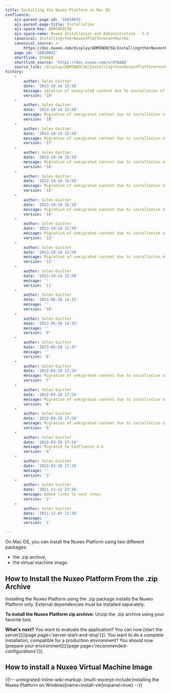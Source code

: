 ```yaml
---
title: Installing the Nuxeo Platform on Mac OS
confluence:
    ajs-parent-page-id: '16810055'
    ajs-parent-page-title: Installation
    ajs-space-key: ADMINDOC58
    ajs-space-name: Nuxeo Installation and Administration - 5.8
    canonical: Installing+the+Nuxeo+Platform+on+Mac+OS
    canonical_source: >-
        https://doc.nuxeo.com/display/ADMINDOC58/Installing+the+Nuxeo+Platform+on+Mac+OS
    page_id: '16810041'
    shortlink: OYAAAQ
    shortlink_source: 'https://doc.nuxeo.com/x/OYAAAQ'
    source_link: /display/ADMINDOC58/Installing+the+Nuxeo+Platform+on+Mac+OS
history:
    - 
        author: Solen Guitter
        date: '2013-10-14 15:59'
        message: igration of unmigrated content due to installation of a new plugi
        version: '19'
    - 
        author: Solen Guitter
        date: '2013-10-14 15:59'
        message: Migration of unmigrated content due to installation of a new plugin
        version: '18'
    - 
        author: Solen Guitter
        date: '2013-10-14 15:59'
        message: Migration of unmigrated content due to installation of a new plugin
        version: '17'
    - 
        author: Solen Guitter
        date: '2013-10-14 15:59'
        message: Migration of unmigrated content due to installation of a new plugin
        version: '16'
    - 
        author: Solen Guitter
        date: '2013-10-14 15:59'
        message: Migration of unmigrated content due to installation of a new plugin
        version: '15'
    - 
        author: Solen Guitter
        date: '2013-10-14 15:59'
        message: Migration of unmigrated content due to installation of a new plugin
        version: '14'
    - 
        author: Solen Guitter
        date: '2013-10-14 15:59'
        message: Migration of unmigrated content due to installation of a new plugin
        version: '13'
    - 
        author: Solen Guitter
        date: '2013-10-14 15:59'
        message: Migration of unmigrated content due to installation of a new plugin
        version: '12'
    - 
        author: Solen Guitter
        date: '2013-10-14 15:59'
        message: ''
        version: '11'
    - 
        author: Solen Guitter
        date: '2013-05-28 14:33'
        message: ''
        version: '10'
    - 
        author: Solen Guitter
        date: '2013-05-28 14:33'
        message: ''
        version: '9'
    - 
        author: Solen Guitter
        date: '2013-05-28 11:47'
        message: ''
        version: '8'
    - 
        author: Solen Guitter
        date: '2012-03-28 17:24'
        message: Migration of unmigrated content due to installation of a new plugin
        version: '7'
    - 
        author: Solen Guitter
        date: '2012-03-28 17:24'
        message: Migration of unmigrated content due to installation of a new plugin
        version: '6'
    - 
        author: Solen Guitter
        date: '2012-03-28 17:24'
        message: Migration of unmigrated content due to installation of a new plugin
        version: '5'
    - 
        author: Solen Guitter
        date: '2012-03-28 17:24'
        message: Migrated to Confluence 4.0
        version: '4'
    - 
        author: Solen Guitter
        date: '2012-03-28 17:24'
        message: ''
        version: '3'
    - 
        author: Solen Guitter
        date: '2011-12-12 23:56'
        message: Added links to next steps
        version: '2'
    - 
        author: Solen Guitter
        date: '2011-12-07 11:39'
        message: ''
        version: '1'

---
```

On Mac OS, you can install the Nuxeo Platform using two different packages:

*   the .zip archive,
*   the virtual machine image.

## How to Install the Nuxeo Platform From the .zip Archive

Installing the Nuxeo Platform using the .zip package installs the Nuxeo Platform only. External dependencies must be installed separately.

**To install the Nuxeo Platform zip archive:**
Unzip the .zip archive using your favorite tool.

**What's next?**
You want to evaluate the application? You can now [start the server]({{page page='server-start-and-stop'}}).
You want to do a complete installation, compatible for a production environment? You should now [prepare your environment]({{page page='recommended-configurations'}}).

## How to install a Nuxeo Virtual Machine Image

{{!-- unmigrated-inline-wiki-markup: {multi-excerpt-include:Installing the Nuxeo Platform on Windows|name=install-vm|nopanel=true} --}}